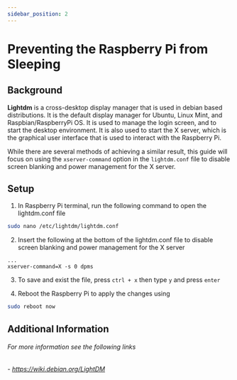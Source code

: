 ```yaml
---
sidebar_position: 2
---
```


# Preventing the Raspberry Pi from Sleeping

## Background
**Lightdm** is a cross-desktop display manager that is used in debian based distributions. It is the default display manager for Ubuntu, Linux Mint, and Raspbian/RaspberryPi OS. It is used to manage the login screen, and to start the desktop environment. It is also used to start the X server, which is the graphical user interface that is used to interact with the Raspberry Pi.

While there are several methods of achieving a similar result, this guide will focus on using the `xserver-command` option in the `lightdm.conf` file to disable screen blanking and power management for the X server.

## Setup
1. In Raspberry Pi terminal, run the following command to open the lightdm.conf file
```bash
sudo nano /etc/lightdm/lightdm.conf
```

2. Insert the following at the bottom of the lightdm.conf file to disable screen blanking and power management for the X server
```shell title="lightdm.conf" 
...
xserver-command=X -s 0 dpms
```

3. To save and exist the file, press `ctrl + x` then type `y` and press `enter`

4. Reboot the Raspberry Pi to apply the changes using
```bash
sudo reboot now
```


## Additional Information
###### For more information see the following links
###### - https://wiki.debian.org/LightDM
